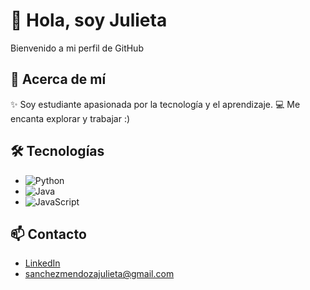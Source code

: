 

# 👋 Hola, soy Julieta 

Bienvenido a mi perfil de GitHub 

## 🌱 Acerca de mí

✨ Soy estudiante apasionada por la tecnología y el aprendizaje.
💻 Me encanta explorar y trabajar :)

## 🛠️ Tecnologías 
- ![Python](https://img.shields.io/badge/-Python-3776AB?style=flat-square&logo=python&logoColor=ffffff)
- ![Java](https://img.shields.io/badge/Java-007396?style=flat-square&logo=java&logoColor=white)
- ![JavaScript](https://img.shields.io/badge/-JavaScript-F7DF1E?style=flat-square&logo=javascript&logoColor=ffffff)


## 📫 Contacto
- [LinkedIn](https://www.linkedin.com/in/julieta-sanchez-mendoza-06640927b/)
- sanchezmendozajulieta@gmail.com

